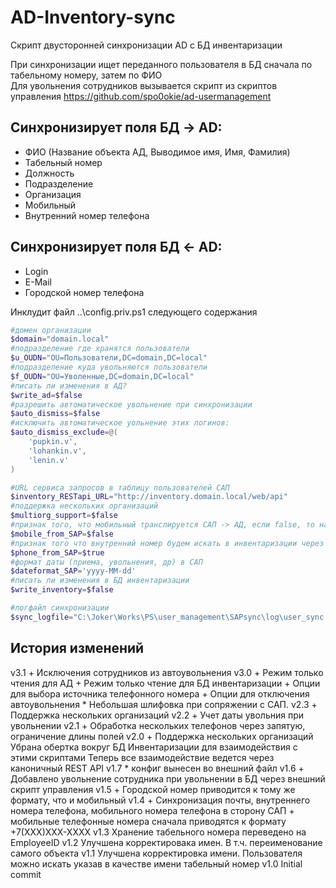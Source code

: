# AD-Inventory-sync
Скрипт двусторонней синхронизации AD с БД инвентаризации

При синхронизации ищет переданного пользователя в БД сначала по табельному номеру, затем по ФИО  
Для увольнения сотрудников вызывается скрипт из скриптов управления https://github.com/spo0okie/ad-usermanagement

## Синхронизирует поля БД -> AD:
* ФИО (Название объекта АД, Выводимое имя, Имя, Фамилия)
* Табельный номер
* Должность
* Подразделение
* Организация
* Мобильный
* Внутренний номер телефона

## Синхронизирует поля БД <- AD:
* Login
* E-Mail
* Городской номер телефона

Инклудит файл ..\config.priv.ps1 следующего содержания
```powershell
#домен организации
$domain="domain.local"
#подразделение где хранятся пользователи
$u_OUDN="OU=Пользователи,DC=domain,DC=local"
#подразделение куда увольняются пользователи
$f_OUDN="OU=Уволенные,DC=domain,DC=local"
#писать ли изменения в АД?
$write_ad=$false
#разрешить автоматическое увольнение при синхронизации
$auto_dismiss=$false
#исключить автоматическое уольнение этих логинов:
$auto_dismiss_exclude=@(
	'pupkin.v',
	'lohankin.v', 
	'lenin.v'
)

#URL сервиса запросов в таблицу пользователей САП
$inventory_RESTapi_URL="http://inventory.domain.local/web/api"
#поддержка нескольких организаций
$multiorg_support=$false
#признак того, что мобильный транслируется САП -> АД, если false, то наоборот АД ->SAP
$mobile_from_SAP=$false
#признак того что внутренний номер будем искать в инвентаризации через привязанное оборудование
$phone_from_SAP=$true
#формат даты (приема, увольнения, др) в САП
$dateformat_SAP='yyyy-MM-dd'
#писать ли изменения в БД инвентаризации
$write_inventory=$false

#логфайл синхронизации
$sync_logfile="C:\Joker\Works\PS\user_management\SAPsync\log\user_sync.log"
```


## История изменений
v3.1 + Исключения сотрудников из автоувольнения
v3.0 + Режим только чтения для АД
     + Режим только чтение для БД инвентаризации
     + Опции для выбора источника телефонного номера
     + Опции для отключения автоувольнения
     * Небольшая шлифовка при сопряжении с САП.
v2.3 + Поддержка нескольких организаций
v2.2 + Учет даты увольния при увольнении 
v2.1 + Обработка нескольких телефонов через запятую, ограничение длины полей 
v2.0 + Поддержка нескольких организаций 
      Убрана обертка вокруг БД Инвентаризации для взаимодействия с этими скриптами 
      Теперь все взаимодействие ведется через каноничный REST API 
v1.7 * конфиг вынесен во внешний файл 
v1.6 + Добавлено увольнение сотрудника при увольнении в БД через внешний скрипт управления 
v1.5 + Городской номер приводится к тому же формату, что и мобильный 
v1.4 + Синхронизация почты, внутреннего номера телефона, мобильного номера телефона 
       в сторону САП 
     + мобильные телефонные номера сначала приводятся к формату +7(ХХХ)ХХХ-ХХХХ 
v1.3 Хранение табельного номера переведено на EmployeeID 
v1.2 Улучшена корректировака имен. В т.ч. переименование самого объекта 
v1.1 Улучшена корректировка имени. 
     Пользователя можно искать указав в качестве имени табельный номер 
v1.0 Initial commit 

